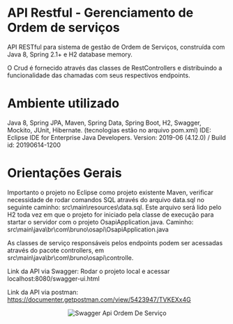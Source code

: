 # API Restful - Gerenciamento de Ordem de serviços

API RESTful para sistema de gestão de Ordem de Serviços, construída com Java 8, Spring 2.1+ e H2 database memory.

O Crud é fornecido através das classes de RestControllers e distribuindo a funcionalidade das chamadas com seus respectivos  endpoints. 

# Ambiente utilizado

Java 8, Spring JPA, Maven, Spring Data, Spring Boot, H2, Swagger, Mockito, JUnit, Hibernate. (tecnologias estão no arquivo pom.xml)
IDE: Eclipse IDE for Enterprise Java Developers. Version: 2019-06 (4.12.0) / Build id: 20190614-1200

# Orientações Gerais

Importanto o projeto no Eclipse como projeto existente Maven, verificar necessidade de rodar comandos SQL através do arquivo data.sql no seguinte caminho: src\main\resources\data.sql. Este arquivo será lido pelo H2 toda vez em que o projeto for iniciado pela classe de execução para startar o servidor com o projeto OsapiApplication.java. Caminho: src\main\java\br\com\bruno\osapi\OsapiApplication.java

As classes de serviço responsáveis pelos endpoints podem ser acessadas através do pacote controllers, em src\main\java\br\com\bruno\osapi\controlle.

Link da API via Swagger:
Rodar o projeto local e acessar localhost:8080/swagger-ui.html

Link da API via postman:
https://documenter.getpostman.com/view/5423947/TVKEXx4G


<p align="center">
  <img src="https://ibb.co/StNH0TK"  title="Swagger Api Ordem De Serviço">
</p>
